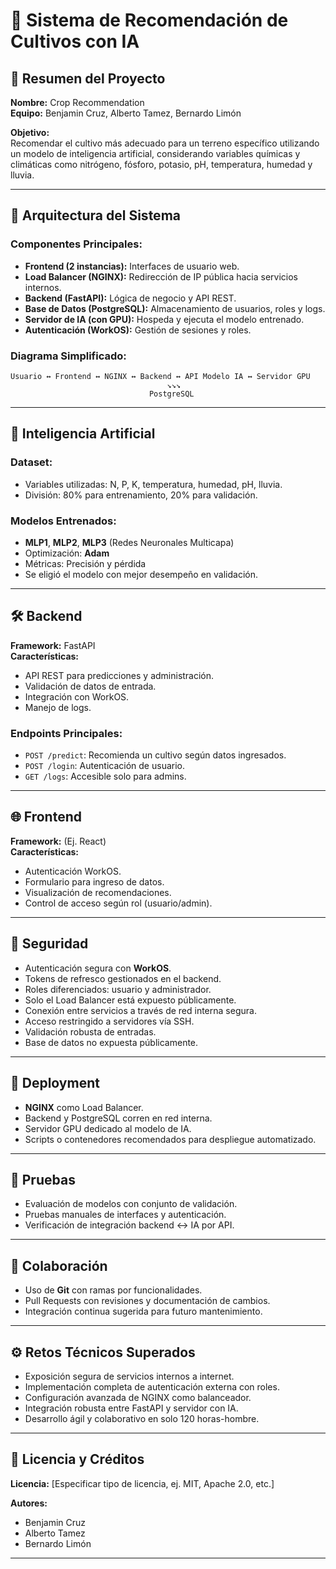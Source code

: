 
# 🌱 Sistema de Recomendación de Cultivos con IA

## 📘 Resumen del Proyecto

**Nombre:** Crop Recommendation   
**Equipo:** Benjamin Cruz, Alberto Tamez, Bernardo Limón

**Objetivo:**  
Recomendar el cultivo más adecuado para un terreno específico utilizando un modelo de inteligencia artificial, considerando variables químicas y climáticas como nitrógeno, fósforo, potasio, pH, temperatura, humedad y lluvia.

---

## 🧱 Arquitectura del Sistema

### Componentes Principales:
- **Frontend (2 instancias):** Interfaces de usuario web.
- **Load Balancer (NGINX):** Redirección de IP pública hacia servicios internos.
- **Backend (FastAPI):** Lógica de negocio y API REST.
- **Base de Datos (PostgreSQL):** Almacenamiento de usuarios, roles y logs.
- **Servidor de IA (con GPU):** Hospeda y ejecuta el modelo entrenado.
- **Autenticación (WorkOS):** Gestión de sesiones y roles.

### Diagrama Simplificado:
```
Usuario ↔ Frontend ↔ NGINX ↔ Backend ↔ API Modelo IA ↔ Servidor GPU
                                   ↘︎↘︎↘︎
                               PostgreSQL
```

---

## 🧠 Inteligencia Artificial

### Dataset:
- Variables utilizadas: N, P, K, temperatura, humedad, pH, lluvia.
- División: 80% para entrenamiento, 20% para validación.

### Modelos Entrenados:
- **MLP1**, **MLP2**, **MLP3** (Redes Neuronales Multicapa)
- Optimización: **Adam**
- Métricas: Precisión y pérdida
- Se eligió el modelo con mejor desempeño en validación.

---

## 🛠️ Backend

**Framework:** FastAPI  
**Características:**
- API REST para predicciones y administración.
- Validación de datos de entrada.
- Integración con WorkOS.
- Manejo de logs.

### Endpoints Principales:
- `POST /predict`: Recomienda un cultivo según datos ingresados.
- `POST /login`: Autenticación de usuario.
- `GET /logs`: Accesible solo para admins.

---

## 🌐 Frontend

**Framework:** (Ej. React)  
**Características:**
- Autenticación WorkOS.
- Formulario para ingreso de datos.
- Visualización de recomendaciones.
- Control de acceso según rol (usuario/admin).

---

## 🔐 Seguridad

- Autenticación segura con **WorkOS**.
- Tokens de refresco gestionados en el backend.
- Roles diferenciados: usuario y administrador.
- Solo el Load Balancer está expuesto públicamente.
- Conexión entre servicios a través de red interna segura.
- Acceso restringido a servidores vía SSH.
- Validación robusta de entradas.
- Base de datos no expuesta públicamente.

---

## 🚀 Deployment

- **NGINX** como Load Balancer.
- Backend y PostgreSQL corren en red interna.
- Servidor GPU dedicado al modelo de IA.
- Scripts o contenedores recomendados para despliegue automatizado.

---

## 🧪 Pruebas

- Evaluación de modelos con conjunto de validación.
- Pruebas manuales de interfaces y autenticación.
- Verificación de integración backend ↔ IA por API.

---

## 👥 Colaboración

- Uso de **Git** con ramas por funcionalidades.
- Pull Requests con revisiones y documentación de cambios.
- Integración continua sugerida para futuro mantenimiento.

---

## ⚙️ Retos Técnicos Superados

- Exposición segura de servicios internos a internet.
- Implementación completa de autenticación externa con roles.
- Configuración avanzada de NGINX como balanceador.
- Integración robusta entre FastAPI y servidor con IA.
- Desarrollo ágil y colaborativo en solo 120 horas-hombre.

---

## 📄 Licencia y Créditos

**Licencia:** [Especificar tipo de licencia, ej. MIT, Apache 2.0, etc.]

**Autores:**
- Benjamin Cruz
- Alberto Tamez
- Bernardo Limón

---

